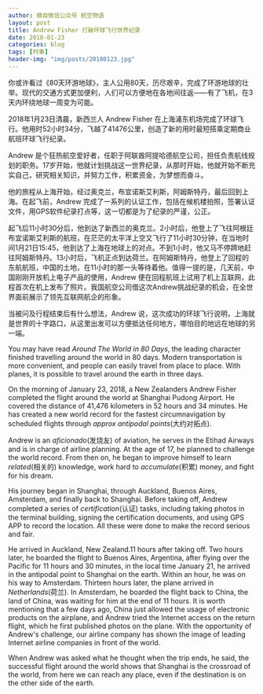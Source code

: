 ```yaml
---
author: 摘自微信公众号 航空物语
layout: post
title: Andrew Fisher 打破环球飞行世界纪录
date: 2018-01-23
categories: blog
tags: [时事]
header-img: "img/posts/20180123.jpg"
---
```

你或许看过《80天环游地球》，主人公用80天，历尽艰辛，完成了环游地球的壮举。现代的交通方式更加便利，人们可以方便地在各地间往返——有了飞机，在3天内环绕地球一周变为可能。

2018年1月23日清晨，新西兰人 Andrew Fisher 在上海浦东机场完成了环球飞行。他用时52小时34分，飞越了41476公里，创造了新的用时最短搭乘定期商业航班环球飞行纪录。

Andrew 是个狂热航空爱好者，任职于阿联酋阿提哈德航空公司，担任负责航线规划的职务。17岁开始，他就计划挑战这一世界纪录，从那时开始，他就开始不断充实自己，研究相关知识，并努力工作，积累资金，为梦想而奋斗。

他的旅程从上海开始，经过奥克兰，布宜诺斯艾利斯，阿姆斯特丹，最后回到上海。在起飞前，Andrew 完成了一系列的认证工作，包括在候机楼拍照，签署认证文件，用GPS软件纪录打点等，这一切都是为了纪录的严谨，公正。

起飞后11小时30分后，他到达了新西兰的奥克兰。2小时后，他登上了飞往阿根廷布宜诺斯艾利斯的航班，在茫茫的太平洋上空又飞行了11小时30分钟，在当地时间1月21日15:45，他到达了上海在地球上的对点。不到1小时，他又马不停蹄地赶往阿姆斯特丹。13小时后，飞机正点到达荷兰。在阿姆斯特丹，他登上了回程的东航航班，中国的土地，在11小时的那一头等待着他。值得一提的是，几天前，中国刚刚开放机上电子产品的使用，Andrew 便在回程航班上试用了机上互联网，此程首次在机上发布了照片。我国航空公司借这次Andrew挑战纪录的机会，在全世界面前展示了领先互联网航企的形象。

当被问及行程结束后有什么想法，Andrew 说，这次成功的环球飞行说明，上海就是世界的十字路口，从这里出发可以方便抵达任何地方，哪怕目的地远在地球的另一端。

You may have read _Around The World in 80 Days_, the leading character finished travelling around the world in 80 days. Modern transportation is more convenient, and people can easily travel from place to place. With planes, it is possible to travel around  the earth in three days.

On the morning of January 23, 2018, a New Zealanders Andrew Fisher completed the flight around the world at Shanghai Pudong Airport. He covered the distance of 41,476 kilometers in 52 hours and 34 minutes. He has  created a new world record for the fastest circumnavigation by scheduled flights through _approx antipodal points_(大约对拓点).

Andrew is an _aficionado_(发烧友) of aviation, he serves in the Etihad Airways and is in charge of airline planning. At the age of 17, he planned to challenge the world record. From then on, he began to improve himself to learn _related_(相关的) knowledge, work hard to _accumulate_(积累) money, and fight for his dream.

His journey began in Shanghai, through Auckland, Buenos Aires, Amsterdam, and finally back to Shanghai. Before taking off, Andrew completed a series of _certification_(认证) tasks, including taking photos in the terminal building, signing the certification documents, and using GPS APP to record the location. All these were done to make the record serious and fair.

He arrived in Auckland, New Zealand.11 hours after taking off. Two hours later, he boarded the flight to Buenos Aires, Argentina, after flying over the Pacific for 11 hours and 30 minutes, in the local time January 21, he arrived in the antipodal point to Shanghai on the earth. Within an hour, he was on his way to Amsterdam. Thirteen hours later, the plane arrived in _Netherlands_(荷兰). In Amsterdam, he boarded the flight back to China, the land of China, was waiting for him at the end of 11 hours. It is worth mentioning that a few days ago, China just allowed the usage of electronic products on the airplane, and Andrew tried the Internet access on the return flight, which he first published photos on the plane. With the opportunity of Andrew's challenge, our airline company has shown the image of leading Internet airline companies in front of the world.

When Andrew  was asked what he thought when the trip ends, he said, the successful flight around the world shows that Shanghai is the crossroad of the world, from here we can reach any place, even if the destination is on the other side of the earth.
